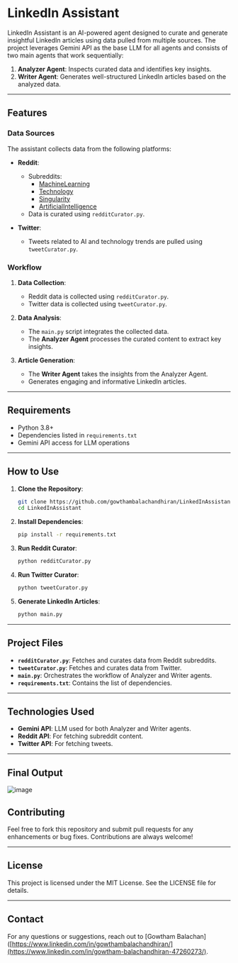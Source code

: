 # LinkedIn Assistant

LinkedIn Assistant is an AI-powered agent designed to curate and generate insightful LinkedIn articles using data pulled from multiple sources. The project leverages Gemini API as the base LLM for all agents and consists of two main agents that work sequentially:

1. **Analyzer Agent**: Inspects curated data and identifies key insights.
2. **Writer Agent**: Generates well-structured LinkedIn articles based on the analyzed data.

---

## Features

### Data Sources

The assistant collects data from the following platforms:

- **Reddit**:
  - Subreddits:
    - [MachineLearning](https://www.reddit.com/r/MachineLearning/)
    - [Technology](https://www.reddit.com/r/technology/)
    - [Singularity](https://www.reddit.com/r/singularity/)
    - [ArtificialIntelligence](https://www.reddit.com/r/ArtificialIntelligence/)
  - Data is curated using `redditCurator.py`.

- **Twitter**:
  - Tweets related to AI and technology trends are pulled using `tweetCurator.py`.

### Workflow

1. **Data Collection**:
   - Reddit data is collected using `redditCurator.py`.
   - Twitter data is collected using `tweetCurator.py`.

2. **Data Analysis**:
   - The `main.py` script integrates the collected data.
   - The **Analyzer Agent** processes the curated content to extract key insights.

3. **Article Generation**:
   - The **Writer Agent** takes the insights from the Analyzer Agent.
   - Generates engaging and informative LinkedIn articles.

---

## Requirements

- Python 3.8+
- Dependencies listed in `requirements.txt`
- Gemini API access for LLM operations

---

## How to Use

1. **Clone the Repository**:
   ```bash
   git clone https://github.com/gowthambalachandhiran/LinkedInAssistant.git
   cd LinkedInAssistant
   ```

2. **Install Dependencies**:
   ```bash
   pip install -r requirements.txt
   ```

3. **Run Reddit Curator**:
   ```bash
   python redditCurator.py
   ```

4. **Run Twitter Curator**:
   ```bash
   python tweetCurator.py
   ```

5. **Generate LinkedIn Articles**:
   ```bash
   python main.py
   ```

---

## Project Files

- **`redditCurator.py`**: Fetches and curates data from Reddit subreddits.
- **`tweetCurator.py`**: Fetches and curates data from Twitter.
- **`main.py`**: Orchestrates the workflow of Analyzer and Writer agents.
- **`requirements.txt`**: Contains the list of dependencies.

---

## Technologies Used

- **Gemini API**: LLM used for both Analyzer and Writer agents.
- **Reddit API**: For fetching subreddit content.
- **Twitter API**: For fetching tweets.

---
## Final Output

![image](https://github.com/user-attachments/assets/a50b9151-944a-4cc2-b53a-656608426168)


## Contributing

Feel free to fork this repository and submit pull requests for any enhancements or bug fixes. Contributions are always welcome!

---

## License

This project is licensed under the MIT License. See the LICENSE file for details.

---

## Contact

For any questions or suggestions, reach out to [Gowtham Balachan]([https://www.linkedin.com/in/gowthambalachandhiran/](https://www.linkedin.com/in/gowtham-balachandhiran-47260273/).
